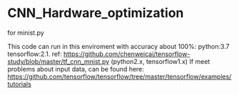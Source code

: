 # CNN_Hardware_optimization

for minist.py

This code can run in this enviroment with accuracy about 100%: python:3.7 tensorflow:2.1.
ref: https://github.com/chenweicai/tensorflow-study/blob/master/tf_cnn_mnist.py (python2.x, tensorflow1.x)
If meet problems about input data, can be found here: https://github.com/tensorflow/tensorflow/tree/master/tensorflow/examples/tutorials
